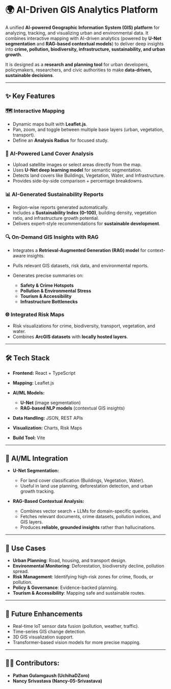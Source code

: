 # 🌍 AI-Driven GIS Analytics Platform

A unified **AI-powered Geographic Information System (GIS) platform** for analyzing, tracking, and visualizing urban and environmental data. It combines interactive mapping with AI-driven analytics (powered by **U-Net segmentation** and **RAG-based contextual models**) to deliver deep insights into **crime, pollution, biodiversity, infrastructure, sustainability, and urban growth**.

It is designed as a **research and planning tool** for urban developers, policymakers, researchers, and civic authorities to make **data-driven, sustainable decisions**.

---

## ✨ Key Features

### 🗺️ Interactive Mapping

* Dynamic maps built with **Leaflet.js**.
* Pan, zoom, and toggle between multiple base layers (urban, vegetation, transport).
* Define an **Analysis Radius** for focused study.

### 🤖 AI-Powered Land Cover Analysis

* Upload satellite images or select areas directly from the map.
* Uses **U-Net deep learning model** for semantic segmentation.
* Detects land covers like Buildings, Vegetation, Water, and Infrastructure.
* Provides side-by-side comparison + percentage breakdowns.

### 📊 AI-Generated Sustainability Reports

* Region-wise reports generated automatically.
* Includes a **Sustainability Index (0–100)**, building density, vegetation ratio, and infrastructure growth potential.
* Delivers expert-style recommendations for **sustainable development**.

### 🔍 On-Demand GIS Insights with RAG

* Integrates a **Retrieval-Augmented Generation (RAG) model** for context-aware insights.
* Pulls relevant GIS datasets, risk data, and environmental reports.
* Generates precise summaries on:

  * **Safety & Crime Hotspots**
  * **Pollution & Environmental Stress**
  * **Tourism & Accessibility**
  * **Infrastructure Bottlenecks**

### 🌐 Integrated Risk Maps

* Risk visualizations for crime, biodiversity, transport, vegetation, and water.
* Combines **ArcGIS datasets** with **locally hosted layers**.

---

## 🛠️ Tech Stack

* **Frontend:** React + TypeScript
* **Mapping:** Leaflet.js
* **AI/ML Models:**

  * **U-Net** (image segmentation)
  * **RAG-based NLP models** (contextual GIS insights)
* **Data Handling:** JSON, REST APIs
* **Visualization:** Charts, Risk Maps
* **Build Tool:** Vite

---

## 🔬 AI/ML Integration

* **U-Net Segmentation:**

  * For land cover classification (Buildings, Vegetation, Water).
  * Useful in land use planning, deforestation detection, and urban growth tracking.

* **RAG-Based Contextual Analysis:**

  * Combines vector search + LLMs for domain-specific queries.
  * Fetches relevant documents, crime datasets, pollution indices, and GIS layers.
  * Produces **reliable, grounded insights** rather than hallucinations.

---

## 🌟 Use Cases

* **Urban Planning**: Road, housing, and transport design.
* **Environmental Monitoring**: Deforestation, biodiversity decline, pollution spread.
* **Risk Management**: Identifying high-risk zones for crime, floods, or pollution.
* **Policy & Governance**: Evidence-backed planning.
* **Tourism & Accessibility**: Mapping safe and sustainable routes.

---

## 📌 Future Enhancements

* Real-time IoT sensor data fusion (pollution, weather, traffic).
* Time-series GIS change detection.
* 3D GIS visualization support.
* Transformer-based vision models for more precise mapping.

---

## 👨‍💻 Contributors:

* **Pathan Gulamgaush (UchihaDZoro)**
* **Nancy Srivastava (Nancy-05-Srivastava)**
